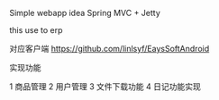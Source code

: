 ﻿

Simple webapp idea   Spring MVC + Jetty  

this use to erp 

对应客户端  https://github.com/linlsyf/EaysSoftAndroid


  实现功能

1  商品管理
2  用户管理
3  文件下载功能
4  日记功能实现

